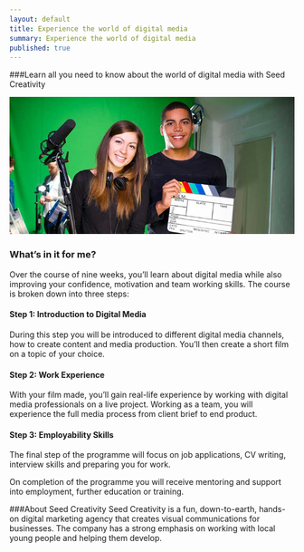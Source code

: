 ```yaml
---
layout: default
title: Experience the world of digital media
summary: Experience the world of digital media
published: true
---
```


###Learn all you need to know about the world of digital media with Seed Creativity

![Digital Media Students](/img/digital-media.jpg)

### What’s in it for me? 

Over the course of nine weeks, you’ll learn about digital media while also improving your confidence, motivation and team working skills. The course is broken down into three steps:

#### Step 1: Introduction to Digital Media 

During this step you will be introduced to different digital media channels, how to create content and media production.  You’ll then create a short film on a topic of your choice.

#### Step 2: Work Experience 

With your film made, you’ll gain real-life experience by working with digital media professionals on a live project.  Working as a team, you will experience the full media process from client brief to end product.

#### Step 3: Employability Skills

The final step of the programme will focus on job applications, CV writing, interview skills and preparing you for work.

On completion of the programme you will receive mentoring and support into employment, further education or training.

###About Seed Creativity
Seed Creativity is a fun, down-to-earth, hands-on digital marketing agency that creates visual communications for businesses. The company has a strong emphasis on working with local young people and helping them develop.


